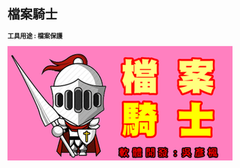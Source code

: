 # 檔案騎士

**工具用途 : 檔案保護**


![檔案騎士](https://github.com/daidaiprince/File-Knight/blob/main/image/splash_logo.png?raw=true "檔案騎士")

